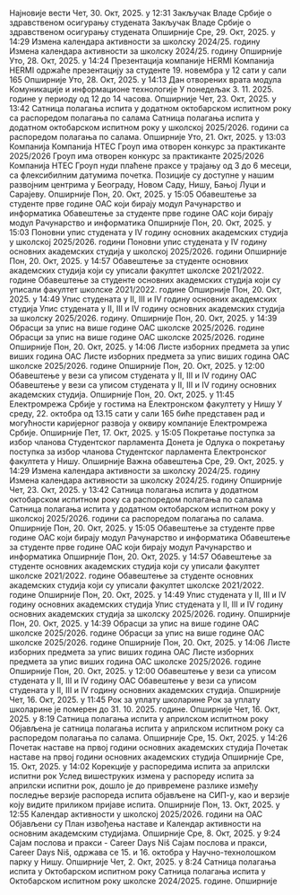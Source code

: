 Најновије вести
Чет, 30. Окт, 2025. у 12:31
Закључак Владе Србије о здравственом осигурању студената
Закључак Владе Србије о здравственом осигурању студената
Опширније
Сре, 29. Окт, 2025. у 14:29
Измена календара активности за школску 2024/25. годину
Измена календара активности за школску 2024/25. годину
Опширније
Уто, 28. Окт, 2025. у 14:24
Презентација компаније HERMI
Компанија HERMI одржаће презентацију за студенте 19. новембра у 12 сати у сали 165
Опширније
Уто, 28. Окт, 2025. у 14:13
Дан отворених врата модула Комуникације и информационе технологије
У понедељак 3. 11. 2025. године у периоду од 12 до 14 часова.
Опширније
Чет, 23. Окт, 2025. у 13:42
Сатница полагања испита у додатном октобарском испитном року са распоредом полагања по салама
Сатница полагања испита у додатном октобарском испитном року у школској 2025/2026. години са распоредом полагања по салама.
Опширније
Уто, 21. Окт, 2025. у 13:03
Компанија Компанија HTEC Гроуп има отворен конкурс за практиканте 2025/2026 Гроуп има отворен конкурс за практиканте 2025/2026
Компанија HTEC Гроуп нуди плаћене праксе у трајању од 3 до 6 месеци, са флексибилним датумима почетка. Позиције су доступне у нашим развојним центрима у Београду, Новом Саду, Нишу, Бањој Луци и Сарајеву.
Опширније
Пон, 20. Окт, 2025. у 15:05
Обавештење за студенте прве године ОАС који бирају модул Рачунарство и информатика
Обавештење за студенте прве године ОАС који бирају модул Рачунарство и информатика
Опширније
Пон, 20. Окт, 2025. у 15:03
Поновни упис студената у IV годину основних академских студија у школској 2025/2026. години
Поновни упис студената у IV годину основних академских студија у школској 2025/2026. години
Опширније
Пон, 20. Окт, 2025. у 14:57
Обавештење за студенте основних академских студија који су уписали факултет школске 2021/2022. године
Обавештење за студенте основних академских студија који су уписали факултет школске 2021/2022. године
Опширније
Пон, 20. Окт, 2025. у 14:49
Упис студената у II, III и IV годину основних академских студија
Упис студената у II, III и IV годину основних академских студија за школску 2025/2026. годину.
Опширније
Пон, 20. Окт, 2025. у 14:39
Обрасци за упис на више године ОАС школске 2025/2026. године
Обрасци за упис на више године ОАС школске 2025/2026. године
Опширније
Пон, 20. Окт, 2025. у 14:06
Листе изборних предмета за упис виших година ОАС
Листе изборних предмета за упис виших година ОАС школске 2025/2026. године
Опширније
Пон, 20. Окт, 2025. у 12:00
Обавештење у вези са уписом студената у II, III и IV годину ОАС
Обавештење у вези са уписом студената у II, III и IV годину основних академских студија.
Опширније
Пон, 20. Окт, 2025. у 11:45
Електромрежа Србије у гостима на Електронском факултету у Нишу
У среду, 22. октобра од 13.15 сати у сали 165 биће представен рад и могућности каријерног развоја у оквиру компаније Електромрежа Србије.
Опширније
Пет, 17. Окт, 2025. у 15:05
Покретање поступка за избор чланова Студентског парламента
Донета је Одлука о покретању поступка за избор чланова Студентског парламента Електронског факултета у Нишу.
Опширније
Важна обавештења
Сре, 29. Окт, 2025. у 14:29
Измена календара активности за школску 2024/25. годину
Измена календара активности за школску 2024/25. годину
Опширније
Чет, 23. Окт, 2025. у 13:42
Сатница полагања испита у додатном октобарском испитном року са распоредом полагања по салама
Сатница полагања испита у додатном октобарском испитном року у школској 2025/2026. години са распоредом полагања по салама.
Опширније
Пон, 20. Окт, 2025. у 15:05
Обавештење за студенте прве године ОАС који бирају модул Рачунарство и информатика
Обавештење за студенте прве године ОАС који бирају модул Рачунарство и информатика
Опширније
Пон, 20. Окт, 2025. у 14:57
Обавештење за студенте основних академских студија који су уписали факултет школске 2021/2022. године
Обавештење за студенте основних академских студија који су уписали факултет школске 2021/2022. године
Опширније
Пон, 20. Окт, 2025. у 14:49
Упис студената у II, III и IV годину основних академских студија
Упис студената у II, III и IV годину основних академских студија за школску 2025/2026. годину.
Опширније
Пон, 20. Окт, 2025. у 14:39
Обрасци за упис на више године ОАС школске 2025/2026. године
Обрасци за упис на више године ОАС школске 2025/2026. године
Опширније
Пон, 20. Окт, 2025. у 14:06
Листе изборних предмета за упис виших година ОАС
Листе изборних предмета за упис виших година ОАС школске 2025/2026. године
Опширније
Пон, 20. Окт, 2025. у 12:00
Обавештење у вези са уписом студената у II, III и IV годину ОАС
Обавештење у вези са уписом студената у II, III и IV годину основних академских студија.
Опширније
Чет, 16. Окт, 2025. у 11:45
Рок за уплату школарине
Рок за уплату школарине је померен до 31. 10. 2025. године.
Опширније
Чет, 16. Окт, 2025. у 8:19
Сатница полагања испита у априлском испитном року
Објављена је сатница полагања испита у априлском испитном року са распоредом полагања по салама.
Опширније
Сре, 15. Окт, 2025. у 14:26
Почетак наставе на првој години основних академских студија
Почетак наставе на првој години основних академских студија
Опширније
Сре, 15. Окт, 2025. у 14:02
Корекције у распоредима испита за априлски испитни рок
Услед вишеструких измена у распореду испита за априлски испитни рок, дошло је до привремене разлике између последње верзије распореда испита објављене на СИП-у, као и верзије коју видите приликом пријаве испита.
Опширније
Пон, 13. Окт, 2025. у 12:55
Календар активности у школској 2025/2026. години на ОАС
Објављени су План извођења наставе и Календар активности на основним академским студијама.
Опширније
Сре, 8. Окт, 2025. у 9:24
Сајам послова и пракси - Career Days Niš
Сајам послова и пракси, Career Days Niš, одржава се 15. и 16. октобра у Научно-технолошком парку у Нишу.
Опширније
Чет, 2. Окт, 2025. у 8:24
Сатница полагања испита у Октобарском испитном року
Сатница полагања испита у Октобарском испитном року школске 2024/2025. године.
Опширније